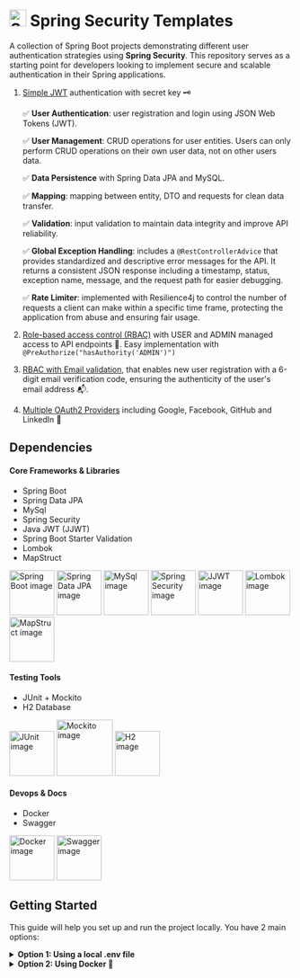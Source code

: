 ﻿# <img src="https://github.com/user-attachments/assets/642b4bfd-cd04-49c9-8701-329a132bfb7d" width ="30" alt="Security GIF" title="Security GIF"> Spring Security Templates

A collection of Spring Boot projects demonstrating different user authentication strategies using **Spring Security**. This repository serves as a starting point for developers looking to implement secure and scalable authentication in their Spring applications.

1. [Simple JWT](https://github.com/mashisdev/spring-security-templates/tree/main/simple) authentication with secret key 🗝️

     ✅ **User Authentication**: user registration and login using JSON Web Tokens (JWT).

     ✅ **User Management**: CRUD operations for user entities. Users can only perform CRUD operations on their own user data, not on other users data.

     ✅ **Data Persistence** with Spring Data JPA and MySQL.

     ✅ **Mapping**: mapping between entity, DTO and requests for clean data transfer.

     ✅ **Validation**: input validation to maintain data integrity and improve API reliability.

     ✅ **Global Exception Handling**: includes a `@RestControllerAdvice` that provides standardized and descriptive error messages for the API. It returns a consistent JSON response including a timestamp, status, exception name, message, and the request path for easier debugging.

     ✅ **Rate Limiter**: implemented with Resilience4j to control the number of requests a client can make within a specific time frame, protecting the application from abuse and ensuring fair usage.
   
3. [Role-based access control (RBAC)](https://github.com/mashisdev/spring-security-templates/tree/main/roles) with USER and ADMIN managed access to API endpoints 👑. Easy implementation with `@PreAuthorize("hasAuthority('ADMIN')")`
4. [RBAC with Email validation](https://github.com/mashisdev/spring-security-templates/tree/main/roles-email), that enables new user registration with a 6-digit email verification code, ensuring the authenticity of the user's email address 📬.
5. [Multiple OAuth2 Providers](https://github.com/mashisdev/spring-security-templates/tree/main/multi-auth) including Google, Facebook, GitHub and LinkedIn 🔗

## Dependencies

#### Core Frameworks & Libraries
- Spring Boot
- Spring Data JPA
- MySql
- Spring Security
- Java JWT (JJWT)
- Spring Boot Starter Validation
- Lombok
- MapStruct

<img width="80" alt="Spring Boot image" src="https://github.com/user-attachments/assets/9f9c00e7-67f5-402c-9c51-0fe42d81f8c4" />
<img width="80" alt="Spring Data JPA image" src="https://github.com/user-attachments/assets/c4e065c9-0d16-4d1a-8294-e5b6a971fd4e" />
<img width="80" alt="MySql image" src="https://github.com/user-attachments/assets/eab77bfb-fa00-4f39-a2b2-e185152e620a" />
<img width="80" alt="Spring Security image" src="https://github.com/user-attachments/assets/669d73d0-f454-4c4f-a2ab-0f5ca3ff9ea3" />
<img width="80" alt="JJWT image" src="https://github.com/user-attachments/assets/c42b78cd-247e-4787-9cd8-d93b48e0e9dc" />
<img width="80" alt="Lombok image" src="https://github.com/user-attachments/assets/ed58df73-2c0f-4e4a-a421-c038d4a60fb2" />
<img width="80" alt="MapStruct image" src="https://github.com/user-attachments/assets/e8166396-65e4-4a1a-a725-158371cc3a06" />

#### Testing Tools
- JUnit + Mockito
- H2 Database

<img width="80" alt="JUnit image" src="https://github.com/user-attachments/assets/4f24e420-20d5-4607-afd7-f249a3a7ae8a" />
<img width="100" alt="Mockito image" src="https://github.com/user-attachments/assets/e2f3d467-b5cc-4367-8949-7dbe60bc1dfc" />
<img width="80" alt="H2 image" src="https://github.com/user-attachments/assets/7a179686-ce60-4250-aea7-13b9dfecc5d7" />

#### Devops & Docs
- Docker
- Swagger

<img width="80" alt="Docker image" src="https://github.com/user-attachments/assets/a45de7fe-6234-4734-be20-4efd48bd9207" />
<img width="80" alt="Swagger image" src="https://github.com/user-attachments/assets/7aad1e5b-6500-4a11-b705-7c2fe876e319" />


## Getting Started
This guide will help you set up and run the project locally. You have 2 main options:

<details>
  <summary><b>Option 1: Using a local .env file</b></summary>

  
  1.  In the root of the project, create a new file named `.env` (that will be ignored by Git).
  
  2.  Copy the contents from the provided `.env.example` file into your new `.env` file.

  3.  Replace the placeholder values with your specific configurations (e.g., database credentials, secret key, token expirations, etc.)
  
      > **Note:** if the application requires some external service (like [Google App Passwords](https://support.google.com/mail/answer/185833?hl=en) for email functionality) you must generate the corresponding environment variables and replace the placeholders. Otherwise, the application will not work.

  4.  **Run the application** in your IDE with env variables

      <details>
        <summary><b>How to inject Enviroment Variables in IntelliJ IDEA:</b></summary>


        <img width="500" alt="step 1" src="https://github.com/user-attachments/assets/3fbf0d29-6544-42ed-80fd-bf727f32101f" />

        <img width="500" alt="step 2" src="https://github.com/user-attachments/assets/d17dd60b-68a8-4f2c-aff4-0ad0c48cbb77" />

      </details>

</details>

<details>
  <summary><b>Option 2: Using Docker 🐋</b></summary>


  1. Ensure you have [Docker](https://www.docker.com/) and [Docker Compose](https://docs.docker.com/compose/) installed on your machine.
  
  2. Replace all the enviroments variables you want on `docker-compose.yml` file:

      ```yaml
      services:
        app:
          # ...
          environment:
      ```

      > **Note:** if the application requires some external service (like [Google App Passwords](https://support.google.com/mail/answer/185833?hl=en) for email functionality) you must generate the corresponding environment variables and replace the placeholders. Otherwise, the application will not work.

  3. Run: `docker compose up`




